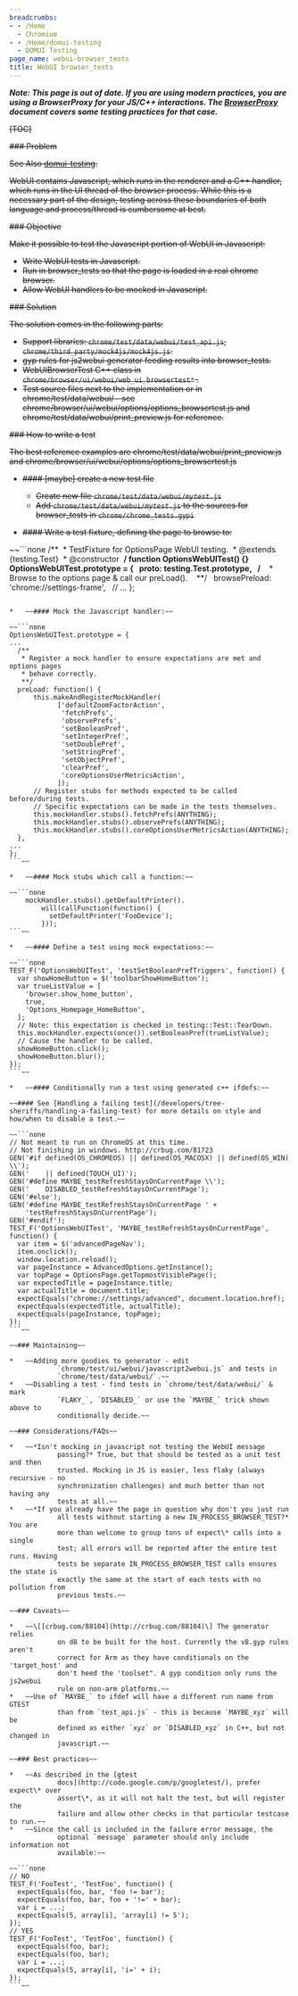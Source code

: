 ```yaml
---
breadcrumbs:
- - /Home
  - Chromium
- - /Home/domui-testing
  - DOMUI Testing
page_name: webui-browser_tests
title: WebUI browser_tests
---
```


***Note: This page is out of date. If you are using modern practices, you are
using a BrowserProxy for your JS/C++ interactions. The
[BrowserProxy](https://docs.google.com/document/d/1c20VYdwpUPyBRQeAS0CMr6ahwWnb0s26gByomOwqDjk/edit)
document covers some testing practices for that case.***

~~[TOC]~~

~~### Problem~~

~~See Also [domui-testing](/Home/domui-testing).~~

~~WebUI contains Javascript, which runs in the renderer and a C++ handler, which
runs in the UI thread of the browser process. While this is a necessary part of
the design, testing across these boundaries of both language and process/thread
is cumbersome at best.~~

~~### Objective~~

~~Make it possible to test the Javascript portion of WebUI in Javascript:~~

*   ~~Write WebUI tests in Javascript.~~
*   ~~Run in browser_tests so that the page is loaded in a real chrome
            browser.~~
*   ~~Allow WebUI handlers to be mocked in Javascript.~~

~~### Solution~~

~~The solution comes in the following parts:~~

*   ~~Support libraries: `chrome/test/data/webui/test_api.js`,
            `chrome/third_party/mock4js/mock4js.js`.~~
*   ~~gyp rules for js2webui generator feeding results into
            browser_tests.~~
*   ~~WebUIBrowserTest C++ class in
            `chrome/browser/ui/webui/web_ui_browsertest*` .~~
*   ~~Test source files next to the implementation or in
            chrome/test/data/webui/ - see
            chrome/browser/ui/webui/options/options_browsertest.js and
            chrome/test/data/webui/print_preview.js for reference.~~

~~### How to write a test~~

~~The best reference examples are chrome/test/data/webui/print_preview.js and
chrome/browser/ui/webui/options/options_browsertest.js~~

*   ~~#### \[maybe\] create a new test file~~

    *   ~~Create new file `chrome/test/data/webui/`*`mytest`*`.js`~~
    *   ~~Add `chrome/test/data/webui/`*`mytest`*`.js` to the sources
                for browser_tests in `chrome/chrome_tests.gypi`~~

*   ~~#### Write a test fixture, defining the page to browse to:~~

~~```none
/**
 * TestFixture for OptionsPage WebUI testing.
 * @extends {testing.Test}
 * @constructor
 **/
function OptionsWebUITest() {}
OptionsWebUITest.prototype = {
  __proto__: testing.Test.prototype,
  /**
   * Browse to the options page & call our preLoad().
   **/
  browsePreload: 'chrome://settings-frame',
  // ...
};
```~~

*   ~~#### Mock the Javascript handler:~~

~~```none
OptionsWebUITest.prototype = {
...
  /**
   * Register a mock handler to ensure expectations are met and options pages
   * behave correctly.
   **/
  preLoad: function() {
      this.makeAndRegisterMockHandler(
            ['defaultZoomFactorAction',
             'fetchPrefs',
             'observePrefs',
             'setBooleanPref',
             'setIntegerPref',
             'setDoublePref',
             'setStringPref',
             'setObjectPref',
             'clearPref',
             'coreOptionsUserMetricsAction',
            ]);
      // Register stubs for methods expected to be called before/during tests.
      // Specific expectations can be made in the tests themselves.
      this.mockHandler.stubs().fetchPrefs(ANYTHING);
      this.mockHandler.stubs().observePrefs(ANYTHING);
      this.mockHandler.stubs().coreOptionsUserMetricsAction(ANYTHING);
  },
...
};
```~~

*   ~~#### Mock stubs which call a function:~~

~~```none
    mockHandler.stubs().getDefaultPrinter().
        will(callFunction(function() {
          setDefaultPrinter('FooDevice');
        }));
```~~

*   ~~#### Define a test using mock expectations:~~

~~```none
TEST_F('OptionsWebUITest', 'testSetBooleanPrefTriggers', function() {
  var showHomeButton = $('toolbarShowHomeButton');
  var trueListValue = [
    'browser.show_home_button',
    true,
    'Options_Homepage_HomeButton',
  ];
  // Note: this expectation is checked in testing::Test::TearDown.
  this.mockHandler.expects(once()).setBooleanPref(trueListValue);
  // Cause the handler to be called.
  showHomeButton.click();
  showHomeButton.blur();
});
```~~

*   ~~#### Conditionally run a test using generated c++ ifdefs:~~

~~#### See [Handling a failing test](/developers/tree-sheriffs/handling-a-failing-test) for more details on style and how/when to disable a test.~~

~~```none
// Not meant to run on ChromeOS at this time.
// Not finishing in windows. http://crbug.com/81723
GEN('#if defined(OS_CHROMEOS) || defined(OS_MACOSX) || defined(OS_WIN) \\');
GEN('    || defined(TOUCH_UI)');
GEN('#define MAYBE_testRefreshStaysOnCurrentPage \\');
GEN('    DISABLED_testRefreshStaysOnCurrentPage');
GEN('#else');
GEN('#define MAYBE_testRefreshStaysOnCurrentPage ' +
    'testRefreshStaysOnCurrentPage');
GEN('#endif');
TEST_F('OptionsWebUITest', 'MAYBE_testRefreshStaysOnCurrentPage', function() {
  var item = $('advancedPageNav');
  item.onclick();
  window.location.reload();
  var pageInstance = AdvancedOptions.getInstance();
  var topPage = OptionsPage.getTopmostVisiblePage();
  var expectedTitle = pageInstance.title;
  var actualTitle = document.title;
  expectEquals("chrome://settings/advanced", document.location.href);
  expectEquals(expectedTitle, actualTitle);
  expectEquals(pageInstance, topPage);
});
```~~

~~### Maintaining~~

*   ~~Adding more goodies to generator - edit
            `chrome/test/ui/webui/javascript2webui.js` and tests in
            `chrome/test/data/webui/`.~~
*   ~~Disabling a test - find tests in `chrome/test/data/webui/` & mark
            `FLAKY_`, `DISABLED_` or use the `MAYBE_` trick shown above to
            conditionally decide.~~

~~### Considerations/FAQs~~

*   ~~*Isn't mocking in javascript not testing the WebUI message
            passing?* True, but that should be tested as a unit test and then
            trusted. Mocking in JS is easier, less flaky (always recursive - no
            synchronization challenges) and much better than not having any
            tests at all.~~
*   ~~*If you already have the page in question why don't you just run
            all tests without starting a new IN_PROCESS_BROWSER_TEST?* You are
            more than welcome to group tons of expect\* calls into a single
            test; all errors will be reported after the entire test runs. Having
            tests be separate IN_PROCESS_BROWSER_TEST calls ensures the state is
            exactly the same at the start of each tests with no pollution from
            previous tests.~~

~~### Caveats~~

*   ~~\[[crbug.com/88104](http://crbug.com/88104)\] The generator relies
            on d8 to be built for the host. Currently the v8.gyp rules aren't
            correct for Arm as they have conditionals on the 'target_host' and
            don't heed the 'toolset". A gyp condition only runs the js2webui
            rule on non-arm platforms.~~
*   ~~Use of `MAYBE_` to ifdef will have a different run name from GTEST
            than from `test_api.js` - this is because `MAYBE_xyz` will be
            defined as either `xyz` or `DISABLED_xyz` in C++, but not changed in
            javascript.~~

~~### Best practices~~

*   ~~As described in the [gtest
            docs](http://code.google.com/p/googletest/), prefer expect\* over
            assert\*, as it will not halt the test, but will register the
            failure and allow other checks in that particular testcase to run.~~
*   ~~Since the call is included in the failure error message, the
            optional `message` parameter should only include information not
            available:~~

~~```none
// NO
TEST_F('FooTest', 'TestFoo', function() {
  expectEquals(foo, bar, 'foo != bar');
  expectEquals(foo, bar, foo + '!=' + bar);
  var i = ...;
  expectEquals(5, array[i], 'array[i] != 5');
});
// YES
TEST_F('FooTest', 'TestFoo', function() {
  expectEquals(foo, bar);
  expectEquals(foo, bar);
  var i = ...;
  expectEquals(5, array[i], 'i=' + i);
});
```~~
